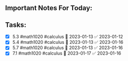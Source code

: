 ## Important Notes For Today:


## Tasks:
- [x] 5.3 #math1020 #calculus 📅 2023-01-13 ✅ 2023-01-12
- [x] 5.4 #math1020 #calculus 📅 2023-01-13 ✅ 2023-01-16
- [x] 5.7 #math1020 #calculus 📅 2023-01-13 ✅ 2023-01-16
- [x] 7.1 #math1020 #calculus 📅 2023-01-17 ✅ 2023-01-16
